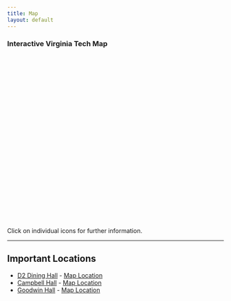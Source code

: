 ```yaml
---
title: Map
layout: default
---
```


<head>
  <style>
     #map {
      height: 400px;
      width: 100%;
     }
  </style>
</head>
<body>
  <h3>Interactive Virginia Tech Map</h3>
  <div id="map"></div>

  <script src="{{ site.github.url }}script/map_script.js"></script>

  <script async defer
  src="https://maps.googleapis.com/maps/api/js
?key=AIzaSyC6fuumXyy8piuqPc7iIL_28DoN3od-k5A
&callback=initMap">
  </script>

</body>
Click on individual icons for further information.

---

## Important Locations
 - [D2 Dining Hall](http://dining.vt.edu/dining_centers/d2.html)  - [Map Location](https://www.google.com/maps/place/D2/@37.2244205,-80.4209777,15z/data=!4m2!3m1!1s0x0:0x895afe66a8136d8a?sa=X&ved=0ahUKEwjDhdiBh5TVAhXJKiYKHePNABMQ_BIIezAK)
 - [Campbell Hall](https://www.vt.edu/about/buildings/campbell-hall.html) - [Map Location](https://www.google.com/maps/place/East+Campbell/@37.2273517,-80.4247049,17z/data=!4m8!1m2!2m1!1sCampbell+Hall+virginia+tech!3m4!1s0x884d95127f0cc12d:0xbe113e74e09751cf!8m2!3d37.2263192!4d-80.4216157)
 - [Goodwin Hall](https://www.vt.edu/about/buildings/signature-engineering.html) - [Map Location](https://www.google.com/maps/place/Goodwin+Hall/@37.2324431,-80.4256846,15z/data=!4m12!1m6!3m5!1s0x0:0x6dcb2a8ccab4d445!2sGoodwin+Hall!8m2!3d37.2324431!4d-80.4256846!3m4!1s0x0:0x6dcb2a8ccab4d445!8m2!3d37.2324431!4d-80.4256846)
